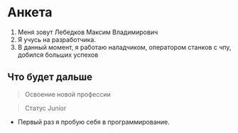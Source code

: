 # Анкета

1. Меня зовут Лебедков Максим Владимирович
2. Я учусь на разработчика.
3. В данный момент, я работаю наладчиком, оператором станков с чпу, добился больших успехов 

## Что будет дальше 

>Освоение новой профессии 

>Статус Junior

* Первый раз я пробую себя в программирование.

